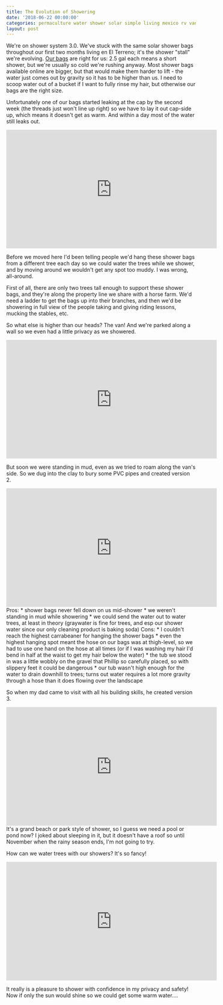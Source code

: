 ```yaml
---
title: The Evolution of Showering
date: '2018-06-22 00:00:00'
categories: permaculture water shower solar simple living mexico rv van
layout: post
---
```


We're on shower system 3.0. We've stuck with the same solar shower bags throughout our first two months living en El Terreno; it's the shower "stall" we're evolving.
[Our bags](https://amazon.com/Advanced-Elements-Gallon-Summer-Shower/dp/B000J2KX88/ref=sr_1_fkmr0_2?ie=UTF8&qid=1529374433&sr=8-2-fkmr0&keywords=solar+shower+bag+2.5+gal) are right for us: 2.5 gal each means a short shower, but we're usually so cold we're rushing anyway. Most shower bags available online are bigger, but that would make them harder to lift - the water just comes out by gravity so it has to be higher than us. I need to scoop water out of a bucket if I want to fully rinse my hair, but otherwise our bags are the right size.

Unfortunately one of our bags started leaking at the cap by the second week (the threads just won't line up right) so we have to lay it out cap-side up, which means it doesn't get as warm. And within a day most of the water still leaks out.
<iframe width="560" height="315" src="https://www.youtube.com/embed/hh6vQ7_YxbQ" frameborder="0" allow="autoplay; encrypted-media" allowfullscreen></iframe>

Before we moved here I'd been telling people we'd hang these shower bags from a different tree each day so we could water the trees while we shower, and by moving around we wouldn't get any spot too muddy. I was wrong, all-around.

First of all, there are only two trees tall enough to support these shower bags, and they're along the property line we share with a horse farm. We'd need a ladder to get the bags up into their branches, and then we'd be showering in full view of the people taking and giving riding lessons, mucking the stables, etc.

So what else is higher than our heads? The van! And we're parked along a wall so we even had a little privacy as we showered.
<iframe width="560" height="315" src="https://www.youtube.com/embed/wBMH5x0ZHz0" frameborder="0" allow="autoplay; encrypted-media" allowfullscreen></iframe>

But soon we were standing in mud, even as we tried to roam along the van's side. So we dug into the clay to bury some PVC pipes and created version 2.
<iframe width="560" height="315" src="https://www.youtube.com/embed/J_akLPELGUg" frameborder="0" allow="autoplay; encrypted-media" allowfullscreen></iframe>
Pros:
* shower bags never fell down on us mid-shower
* we weren't standing in mud while showering
* we could send the water out to water trees, at least in theory (graywater is fine for trees, and esp our shower water since our only cleaning product is baking soda)
Cons:
* I couldn't reach the highest carrabeaner for hanging the shower bags
* even the highest hanging spot meant the hose on our bags was at thigh-level, so we had to use one hand on the hose at all times (or if I was washing my hair I'd bend in half at the waist to get my hair below the water)
* the tub we stood in was a little wobbly on the gravel that Phillip so carefully placed, so with slippery feet it could be dangerous
* our tub wasn't high enough for the water to drain downhill to trees; turns out water requires a lot more gravity through a hose than it does flowing over the landscape

So when my dad came to visit with all his building skills, he created version 3. 
<iframe width="560" height="315" src="https://www.youtube.com/embed/KeGmxIi2S4Y" frameborder="0" allow="autoplay; encrypted-media" allowfullscreen></iframe>
It's a grand beach or park style of shower, so I guess we need a pool or pond now? I joked about sleeping in it, but it doesn't have a roof so until November when the rainy season ends, I'm not going to try.

How can we water trees with our showers? It's so fancy!
<iframe width="560" height="315" src="https://www.youtube.com/embed/z7rogRKvZqk" frameborder="0" allow="autoplay; encrypted-media" allowfullscreen></iframe>

It really is a pleasure to shower with confidence in my privacy and safety! Now if only the sun would shine so we could get some warm water....